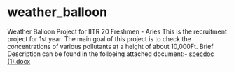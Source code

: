 # weather_balloon
Weather Balloon Project for IITR 20 Freshmen - Aries
This is the recruitment project for 1st year.
The main goal of this project is to check the concentrations of various pollutants at a height of about 10,000Ft.
Brief Description can be found in the folloeing attached document:-
[specdoc (1).docx](https://github.com/ariesiitr/weather-balloon/files/6453574/specdoc.1.docx)
